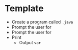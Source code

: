 # Template

- Create a program called `.java`
- Prompt the user for 
- Prompt the user for 
- Print 
  - Output `var`
